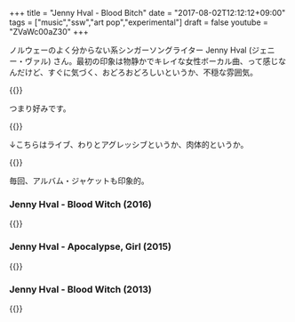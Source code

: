 +++
title = "Jenny Hval - Blood Bitch"
date = "2017-08-02T12:12:12+09:00"
tags = ["music","ssw","art pop","experimental"]
draft = false
youtube = "ZVaWc00aZ30"
+++

ノルウェーのよく分からない系シンガーソングライター Jenny Hval (ジェニー・ヴァル) さん。最初の印象は物静かでキレイな女性ボーカル曲、って感じなんだけど、すぐに気づく、おどろおどろしいというか、不穏な雰囲気。

{{<youtube ZVaWc00aZ30>}}

つまり好みです。

{{<youtube EY7eLAVrfK4>}}

↓こちらはライブ、わりとアグレッシブというか、肉体的というか。

{{<youtube NucAG1n3-mo>}}

毎回、アルバム・ジャケットも印象的。

### Jenny Hval - Blood Witch (2016)
{{<amazon B01GERNONM>}}

### Jenny Hval - Apocalypse, Girl (2015)

{{<amazon B00UART29S>}}

### Jenny Hval - Blood Witch (2013)

{{<amazon B00BNR6RSI>}}
